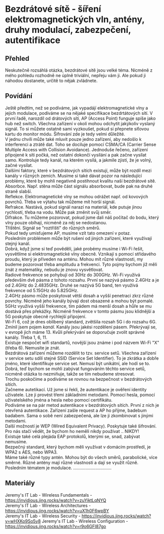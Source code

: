 Bezdrátové sítě - šíření elektromagnetických vln, antény, druhy modulací, zabezpečení, autentifikace
===

Přehled
---

Neskutečně rozsáhlá otázka, bezdrátové sitě jsou velké téma. Nicméně z mého pohledu rozhodně ne úplně triviální, nepřeju vám ji. Ale pokud ji náhodou dostanete, určitě to nějak zvládnete.

Povídání
---

Ještě předtím, než se podíváme, jak vypadájí elektromagnetické vlny a jejich modulace, podíváme se na nějaké specifikace bezdrtátových sítí. V první řadě, narozdíl od drátových sítí, AP (Access Point) funguje spíše jako hub než switch. Všechna zařízení v okolí mohou odchytit jakýkoliv vyslaný signál. To si můžete ostatně sami vyzkoušet, pokud si přepnete síťovou kartu do monitor módu. Šifrování zde je tedy velmi důležité.           
V jednu chvíli může také mluvit pouze jedno zařízení, aby nedošlo k interferenci a ztrátě dat. Toho se dociluje pomocí CSMA/CA (Carrier Sense Multiple Access with Collision Avoidance). Jednoduše řečeno, zařízení připojené k síti počká, než ostatní dokončí vysílání a pak začne vysílat samo. Kontroluje tedy kanál, na kterém vysílá, a jakmile zjistí, že je volný, začné vysílat.               
Dalšími faktory, které v bezdrátových sítích existují, může být rozdíl mezi kanály v různých zemích. Musíme si také dávat pozor na následující problémy, které by mohli negativně postihnout kvalitu naší bezdrátové sítě.          
Absorbce. Např. stěna může část signálu absorbovat, bude pak na druhé straně slabší.            
Reflekce. Elektromagnetické vlny se mohou odrážet např. od kovových povrchů. Třeba ve výtahu tak můžeme mít horší signál.           
Refrakce. Nastává, pokud signál narazí na materiál, kde putuje jinou rychlostí, třeba na vodu. Může pak změnit svůj směr.           
Difrakce. Tu můžeme pozorovat, pokud jsme dali náš počítač do bodu, který vlny pouze obíhají, nicméně za něj se nedostanou.         
Tříštění. Signál se "roztříští" do různých směrů.       
Pokud tedy umisťujeme AP, musíme vzít tato omezení v potaz.         
Posledním problémem může být rušení od jiných zařízení, které využívají stejný kanál.           
Dobrá, když jsme si teď pověděli, jaké probémy musíme i Wi-Fi řešit, vysvětlíme si elektromagnetické vlny obecně. Vznikají s pomocí střídavého proudu, který je přiveden na anténu. Mohou mít různé vlastnosti, my budeme pozorovat třeba amplitudu a frekvenci. Tyto pojmy bychom již měli znát z matematiky, nebudu je znovu vysvětlovat.             
Radiové frekvence se pohybují od 30Hz do 300GHz. Wi-Fi využívá především dvě pásma z tohoto rozsahu. První se nazývá pásmo 2.4GHz a je od 2.4GHz do 2.4835GHz. Druhé se nazývá 5G band, ten využívá frekvence od 5.15GHz do 5.825GHz.           
2.4GHz pásmo může poskytovat větší dosah a vyšší penetraci zkrz různé povrchy. Nicméně jeho kanály bývají dost obsazené a mohou být pomalé.         
5GHz využívá vyšší frekvence, tím pádem má menší dosah a hůře se mu dostává přes překážky. Nicméně frekvence v tomto pásmu jsou klidnější a 5G poskytuje obecně rychlejší připojení.            
Wi-Fi 6, což je dnes oblíbený standard, zvětšila rozsah 5G i do rozsahu 6G.     
Zmínil jsem pojem *kanál*. Kanály jsou jakési rozdělení pásem. Překrývají se, v evropě jich máme 13. Kvůli překrývání se doporučuje zvolit správné kanály. Třeba 1, 6, 11.              
Existuje nespočet wifi standartů, novější jsou známe i pod názvem Wi-Fi "X" (třeba 6). Nemusíte je znát.            
Bezdrátová zařízení můžeme rozdělit to tzv. service setů. Všechna zařízení v service setu sdílí stejné SSID (Service Set Identifier). To je zkrátka a dobře jméno, které identifikuje service set. Nemusí být unikátní, ale hodí se to.             
Dobrá, teď bychom se mohli zabývat fungováním těchto service setů, nicméně otázka to nezmiňuje, takže se tím nebudeme stresovat.            
Trochu poskočíme a podíváme se rovnou na bezpečnost v bezdrátových sítích.          
Začneme autetikací. Už jsme si řekli, že autentikace je ověření identity uživatele. Lze ji provést třemi základními metodami. Pomocí hesla, pomocí uživatelského jména a hesla nebo pomocí certifikátu.         
Podíváme se na pár metod autentikace v bezdrátových sítích. První z nich je otevřená autentikace. Zařízení zašle request a AP ho přijme, badebum badabem. Sama o sobě není zabezpečená, ale lze ji zkombinovat s jinými metodami.           
Další možností je WEP (Wired Equivalent Privacy). Poskytuje také šifrování. Pro nás stačí vědět, že bychom ho neměli nikdy používat .. NIKDY!           
Existuje také celá plejáda EAP protokolů, kterými se, snad, zabývat nemusíme.           
Bezpečný standard, který bychom měli využívat v domácím prostředí, je WPA2 s AES, nebo WPA3.      
Máme také různé typy antén. Mohou být do všech směrů, parabolické, více směrné. Různé antény mají různé vlastnosti a dají se využít různě.              
Posledním tématem je modulace. ...............................

Materiály
---

Jeremy's IT Lab - Wireless Fundamentals - https://invidious.jing.rocks/watch?v=zuYiktLqNYQ          
Jeremy's IT Lab - Wireless Architectures - https://invidious.jing.rocks/watch?v=uX1h0F6wpBY             
Jeremy's IT Lab - Wireless Security - https://invidious.jing.rocks/watch?v=wHXKo9So5y8
Jeremy's IT Lab - Wireless Configuration - https://invidious.jing.rocks/watch?v=r9o6GFI87go